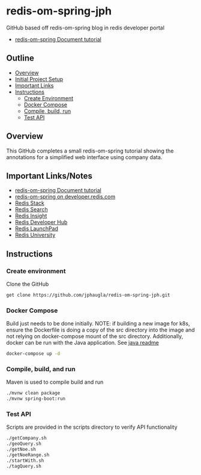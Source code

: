 # redis-om-spring-jph
GitHub based off redis-om-spring blog in redis developer portal

- [redis-om-spring Document tutorial](https://developer.redis.com/develop/java/spring/redis-om/redis-om-spring-json/)

## Outline
- [Overview](#overview)
- [Initial Project Setup](#initial-project-setup)
- [Important Links](#important-linksnotes)
- [Instructions](#instructions)
  - [Create Environment](#create-environment)
  - [Docker Compose](#docker-compose)
  - [Compile, build, run](#compile-build-and-run)
  - [Test API](#test-api)


## Overview

This GitHub completes a small redis-om-spring tutorial showing the annotations for a simplified web interface using
company data.

## Important Links/Notes
* [redis-om-spring Document tutorial](https://developer.redis.com/develop/java/spring/redis-om/redis-om-spring-json/)
* [redis-om-spring on developer.redis.com](https://developer.redis.com/develop/java/spring/redis-om/redis-om-spring/)
* [Redis Stack](https://redis.com/blog/introducing-redis-stack/)
* [Redis Search](https://redis.io/docs/stack/search/)
* [Redis Insight](https://redis.io/docs/stack/insight/)
* [Redis Developer Hub](https://developer.redis.com)
* [Redis LaunchPad](https://launchpad.redis.com)
* [Redis University](https://university.redis.com)

## Instructions

### Create environment
Clone the GitHub
```bash
get clone https://github.com/jphaugla/redis-om-spring-jph.git
```
### Docker Compose

Build just needs to be done initially.  NOTE:  if building a new image for k8s, ensure the Dockerfile is doing a copy of the src directory
into the image and not relying on docker-compose mount of the src directory.  Additionally, docker can be run with the Java application.  See [java readme](java-jedis/README.md)
```bash
docker-compose up -d
```

### Compile, build, and run
Maven is used to compile build and run
```bash
./mvnw clean package
./mvnw spring-boot:run
```

### Test API
Scripts are provided in the scripts directory to verify API functionality
```bash
./getCompany.sh
./geoQuery.sh
./getNoe.sh
./getNoeRange.sh
./startWith.sh
./tagQuery.sh
```


